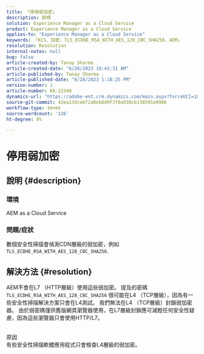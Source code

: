 ```yaml
---
title: 「停用弱加密」
description: 說明
solution: Experience Manager as a Cloud Service
product: Experience Manager as a Cloud Service
applies-to: "Experience Manager as a Cloud Service"
keywords: 「KCS、加密、TLS_ECDHE_RSA_WITH_AES_128_CBC_SHA256、AEM」
resolution: Resolution
internal-notes: null
bug: false
article-created-by: Tanay Sharma .
article-created-date: "6/26/2023 10:43:31 AM"
article-published-by: Tanay Sharma .
article-published-date: "6/28/2023 1:18:25 PM"
version-number: 1
article-number: KA-22348
dynamics-url: "https://adobe-ent.crm.dynamics.com/main.aspx?forceUCI=1&pagetype=entityrecord&etn=knowledgearticle&id=5e242c46-0e14-ee11-8f6e-6045bd006295"
source-git-commit: 42ea13dcebf2a8eb8d9f3f0a930cb138591a998b
workflow-type: tm+mt
source-wordcount: '126'
ht-degree: 8%

---
```


# 停用弱加密

## 說明 {#description}


### 環境

AEM as a Cloud Service

### 問題/症狀

數個安全性掃描會偵測CDN層級的弱加密，例如 `TLS_ECDHE_RSA_WITH_AES_128_CBC_SHA256`.


## 解決方法 {#resolution}


AEM不會在L7 （HTTP層級）使用這些弱加密。 提及的密碼 `TLS_ECDHE_RSA_WITH_AES_128_CBC_SHA256` 很可能在L4 （TCP層級），因為有一些安全性掃描解決方案只會在L4測試。 我們無法在L4 （TCP層級）封鎖弱加密器。 由於弱密碼僅供舊版網頁瀏覽器使用，在L7層級封鎖應可減輕任何安全性疑慮，因為這些瀏覽器只會使用HTTP/L7。


<br>原因<br>
有些安全性掃描軟體應用程式只會檢查L4層級的弱加密。
